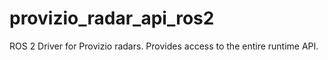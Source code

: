 # provizio_radar_api_ros2

ROS 2 Driver for Provizio radars. Provides access to the entire runtime API.
